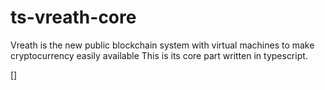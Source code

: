 # ts-vreath-core
Vreath is the new public blockchain system with virtual machines to make cryptocurrency easily available
This is its core part written in typescript.

[]
